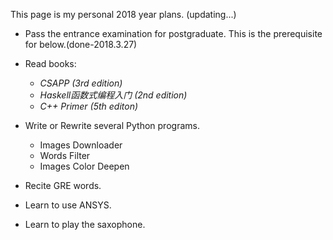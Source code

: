 This page is my personal 2018 year plans. (updating...)

+ Pass the entrance examination for postgraduate. This is the prerequisite for below.(done-2018.3.27)


+ Read books: 
  - *CSAPP (3rd edition)* 
  - *Haskell函数式编程入门 (2nd edition)* 
  - *C++ Primer (5th editon)*


+ Write or Rewrite several Python programs.
  - Images Downloader
  - Words Filter
  - Images Color Deepen
+ Recite GRE words.
+ Learn to use ANSYS.
+ Learn to play the saxophone.